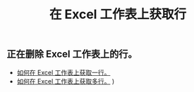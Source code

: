 ﻿---
title: 在 Excel 工作表上获取行
second_title: Documen
linktitle: 葛
type: docs
url: /zh/rows/get/
keywords: Working with getting row on an Excel worksheet. How to add rows on an Excel worksheet
description: Aspose.Cells Cloud REST API 支持获取 Excel 工作表上的行。SDK 支持多种开发语言，包括 Android、C#、Go、Java、NodeJS、Perl、PHP、Python、Ruby 和 Swift。
weight: 20
kwords: Excel、Office 云、REST API、电子表格、PDF、CSV、Json、Markdown、在 Excel 工作表上获取行
---
## 正在删除 Excel 工作表上的行。

- [如何在 Excel 工作表上获取一行。](/cells/zh/rows/get/row/) 
- [如何在 Excel 工作表上获取多行。](/cells/zh/rows/get/rows/) ) 
